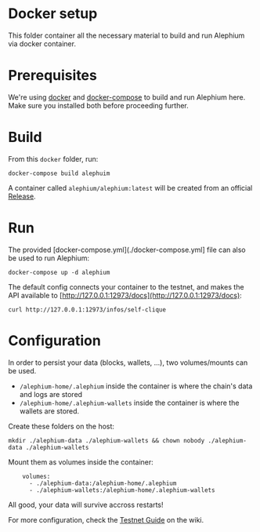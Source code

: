 Docker setup
====

This folder container all the necessary material to build and run Alephium via docker container.

# Prerequisites

We're using [docker](https://docs.docker.com/engine/) and [docker-compose](https://docs.docker.com/compose/) to build and run Alephium here.
Make sure you installed both before proceeding further.

# Build

From this `docker` folder, run:

```
docker-compose build alephuim
```

A container called `alephium/alephium:latest` will be created from an official [Release](https://github.com/alephium/alephium/releases).

# Run

The provided [docker-compose.yml](./docker-compose.yml] file can also be used to run Alephium:

```
docker-compose up -d alephium
```

The default config connects your container to the testnet, and makes the API available to [http://127.0.0.1:12973/docs](http://127.0.0.1:12973/docs):

```
curl http://127.0.0.1:12973/infos/self-clique
```

# Configuration

In order to persist your data (blocks, wallets, ...), two volumes/mounts can be used.

- `/alephium-home/.alephium` inside the container is where the chain's data and logs are stored
- `/alephium-home/.alephium-wallets` inside the container is where the wallets are stored.

Create these folders on the host:

```
mkdir ./alephium-data ./alephium-wallets && chown nobody ./alephium-data ./alephium-wallets
```

Mount them as volumes inside the container:

```
    volumes:
      - ./alephium-data:/alephium-home/.alephium
      - ./alephium-wallets:/alephium-home/.alephium-wallets
```

All good, your data will survive accross restarts!

For more configuration, check the [Testnet Guide](https://github.com/alephium/alephium/wiki/Testnet-Guide) on the wiki.
